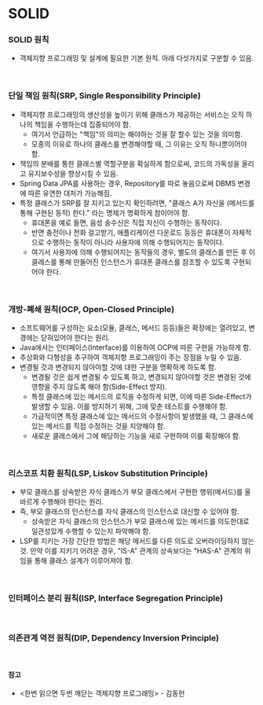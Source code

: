 # SOLID

### SOLID 원칙
* 객체지향 프로그래밍 및 설계에 필요한 기본 원칙. 아래 다섯가지로 구분할 수 있음.

<br>

### 단일 책임 원칙(SRP, Single Responsibility Principle)
* 객체지향 프로그래밍의 생산성을 높이기 위해 클래스가 제공하는 서비스는 오직 하나의 책임을 수행하는데 집중되어야 함.
  * 여기서 언급하는 "책임"의 의미는 해야하는 것을 잘 할수 있는 것을 의미함.
  * 모종의 이유로 하나의 클래스를 변경해야할 때, 그 이유는 오직 하나뿐이어야 함.
* 책임의 분배를 통한 클래스별 역할구분을 확실하게 함으로써, 코드의 가독성을 올리고 유지보수성을 향상시킬 수 있음.
* Spring Data JPA를 사용하는 경우, Repository를 따로 놓음으로써 DBMS 변경에 따른 유연한 대처가 가능해짐.
* 특정 클래스가 SRP를 잘 지키고 있는지 확인하려면, "클래스 A가 자신을 (메서드를 통해 구현된 동작) 한다." 라는 명제가 명확하게 참이어야 함.
  * 휴대폰을 예로 들면, 음성 송수신은 직접 자신이 수행하는 동작이다.
  * 반면 충전이나 전화 걸고받기, 애플리케이션 다운로드 등등은 휴대폰이 자체적으로 수행하는 동작이 아니라 사용자에 의해 수행되어지는 동작이다.
  * 여기서 사용자에 의해 수행되어지는 동작들의 경우, 별도의 클래스를 만든 후 이 클래스를 통해 만들어진 인스턴스가 휴대폰 클래스를 참조할 수 있도록 구현되어야 한다.

<br>

### 개방-폐쇄 원칙(OCP, Open-Closed Principle)
* 소프트웨어를 구성하는 요소(모듈, 클래스, 메서드 등등)들은 확장에는 열려있고, 변경에는 닫혀있어야 한다는 원리.
* Java에서는 인터페이스(Interface)를 이용하여 OCP에 따른 구현을 가능하게 함.
* 추상화와 다형성을 추구하여 객체지향 프로그래밍이 주는 장점을 누릴 수 있음.
* 변경될 것과 변경되지 않아야할 것에 대한 구분을 명확하게 하도록 함.
  * 변경될 것은 쉽게 변경될 수 있도록 하고, 변경되지 않아야할 것은 변경된 것에 영향을 주지 않도록 해야 함(Side-Effect 방지).
  * 특정 클래스에 있는 메서드의 로직을 수정하게 되면, 이에 따른 Side-Effect가 발생할 수 있음. 이를 방지하기 위해, 그에 맞춘 테스트를 수행해야 함.
  * 가급적이면 특정 클래스에 있는 메서드의 수정사항이 발생했을 때, 그 클래스에 있는 메서드를 직접 수정하는 것을 지양해야 함.
  * 새로운 클래스에서 그에 해당하는 기능을 새로 구현하여 이를 확장해야 함.

<br>

### 리스코프 치환 원칙(LSP, Liskov Substitution Principle)
* 부모 클래스를 상속받은 자식 클래스가 부모 클래스에서 구현한 행위(메서드)를 올바르게 수행해야 한다는 원리.
* 즉, 부모 클래스의 인스턴스를 자식 클래스의 인스턴스로 대신할 수 있어야 함.
  * 상속받은 자식 클래스의 인스턴스가 부모 클래스에 있는 메서드를 의도한대로 일관성있게 수행할 수 있는지 파악해야 함.
* LSP를 지키는 가장 간단한 방법은 해당 메서드를 다른 의도로 오버라이딩하지 않는 것. 만약 이를 지키기 어려운 경우, "IS-A" 관계의 상속보다는 "HAS-A" 관계의 위임을 통해 클래스 설계가 이루어져야 함.

<br>

### 인터페이스 분리 원칙(ISP, Interface Segregation Principle)


<br>

### 의존관계 역전 원칙(DIP, Dependency Inversion Principle)


<br>

#### 참고
* <한번 읽으면 두번 깨닫는 객체지향 프로그래밍> - 김동헌
